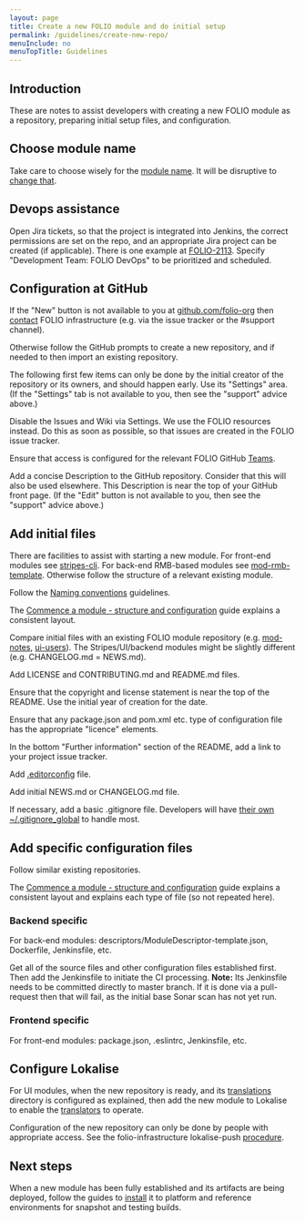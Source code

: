 ```yaml
---
layout: page
title: Create a new FOLIO module and do initial setup
permalink: /guidelines/create-new-repo/
menuInclude: no
menuTopTitle: Guidelines
---
```


## Introduction

These are notes to assist developers with creating a new FOLIO module as a repository,
preparing initial setup files, and configuration.

## Choose module name

Take care to choose wisely for the [module name](/guidelines/naming-conventions/#module-names). It will be disruptive to [change that](/guides/rename-module/).

## Devops assistance

Open Jira tickets, so that the project is integrated into Jenkins, the correct permissions are set on the repo, and an appropriate Jira project can be created (if applicable).
There is one example at [FOLIO-2113](https://issues.folio.org/browse/FOLIO-2113).
Specify "Development Team: FOLIO DevOps" to be prioritized and scheduled.

## Configuration at GitHub

If the "New" button is not available to you at [github.com/folio-org](https://github.com/folio-org) then [contact](/community/#collaboration-tools) FOLIO infrastructure (e.g. via the issue tracker or the #support channel).

Otherwise follow the GitHub prompts to create a new repository, and if needed to then import an existing repository.

The following first few items can only be done by the initial creator of the repository or its owners, and should happen early. Use its "Settings" area.
(If the "Settings" tab is not available to you, then see the "support" advice above.)

Disable the Issues and Wiki via Settings. We use the FOLIO resources instead.
Do this as soon as possible, so that issues are created in the FOLIO issue tracker.

Ensure that access is configured for the relevant FOLIO GitHub [Teams](https://github.com/orgs/folio-org/teams).

Add a concise Description to the GitHub repository. Consider that this will also be used elsewhere. This Description is near the top of your GitHub front page.
(If the "Edit" button is not available to you, then see the "support" advice above.)

## Add initial files

There are facilities to assist with starting a new module.
For front-end modules see [stripes-cli](https://github.com/folio-org/stripes-cli).
For back-end RMB-based modules see [mod-rmb-template](https://github.com/folio-org/mod-rmb-template).
Otherwise follow the structure of a relevant existing module.

Follow the [Naming conventions](/guidelines/naming-conventions/) guidelines.

The [Commence a module - structure and configuration](/guides/commence-a-module/) guide explains a consistent layout.

Compare initial files with an existing FOLIO module repository (e.g.
[mod-notes](https://github.com/folio-org/mod-notes),
[ui-users](https://github.com/folio-org/ui-users)).
The Stripes/UI/backend modules might be slightly different (e.g. CHANGELOG.md = NEWS.md).

Add LICENSE and CONTRIBUTING.md and README.md files.

Ensure that the copyright and license statement is near the top of the README.
Use the initial year of creation for the date.

Ensure that any package.json and pom.xml etc. type of configuration file has the appropriate "licence" elements.

In the bottom "Further information" section of the README, add a link to your project issue tracker.

Add [.editorconfig](/guides/developer-setup#use-editorconfig-for-consistent-whitespace) file.

Add initial NEWS.md or CHANGELOG.md file.

If necessary, add a basic .gitignore file.
Developers will have [their own ~/.gitignore_global](/guides/developer-setup#use-gitignore) to handle most.

## Add specific configuration files

Follow similar existing repositories.

The [Commence a module - structure and configuration](/guides/commence-a-module/) guide explains a consistent layout and explains each type of file (so not repeated here).

### Backend specific

For back-end modules: descriptors/ModuleDescriptor-template.json, Dockerfile, Jenkinsfile, etc.

Get all of the source files and other configuration files established first.
Then add the Jenkinsfile to initiate the CI processing.
**Note:**
Its Jenkinsfile needs to be committed directly to master branch.
If it is done via a pull-request then that will fail, as the initial base Sonar scan has not yet run.

### Frontend specific

For front-end modules: package.json, .eslintrc, Jenkinsfile, etc.

## Configure Lokalise

For UI modules, when the new repository is ready, and its [translations](/guides/commence-a-module/#front-end-translations) directory is configured as explained,
then add the new module to Lokalise to enable the [translators](/faqs/explain-i18n/) to operate.

Configuration of the new repository can only be done by people with appropriate access.
See the folio-infrastructure lokalise-push [procedure](https://github.com/folio-org-priv/folio-infrastructure/tree/master/lokalise-push).

## Next steps

When a new module has been fully established and its artifacts are being deployed, follow the guides to [install](/faqs/how-to-install-new-module/) it to platform and reference environments for snapshot and testing builds.

